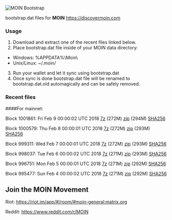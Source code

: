 ![MOIN Bootstrap](https://i.imgur.com/KjM1jMp.jpg)

bootstrap.dat files for **MOIN** https://discovermoin.com

### Usage

1. Download and extract one of the recent files linked below.
2. Place bootstrap.dat file inside of your MOIN data directory:
 - Windows: %APPDATA%\Moin\
 - Unix/Linux: ~/.moin/
3. Run your wallet and let it sync using bootstrap.dat
4. Once sync is done bootstrap.dat file will be renamed to bootstrap.dat.old automagically and can be safely removed.


### Recent files

####For mainnet:

Block 1001861: Fri Feb  9 00:00:02 UTC 2018 [7z](https://transfer.sh/T0Ssz/bootstrap.dat.20180209.7z) (272M) [zip](https://transfer.sh/PqA2c/bootstrap.dat.20180209.zip) (294M) [SHA256](https://transfer.sh/LAPcI/sha256.txt)

Block 1000579: Thu Feb  8 00:00:01 UTC 2018 [7z](https://transfer.sh/yD3u3/bootstrap.dat.20180208.7z) (272M) [zip](https://transfer.sh/mXts6/bootstrap.dat.20180208.zip) (293M) [SHA256](https://transfer.sh/15gUuT/sha256.txt)

Block 999311: Wed Feb  7 00:00:01 UTC 2018 [7z](https://transfer.sh/DrUV9/bootstrap.dat.20180207.7z) (272M) [zip](https://transfer.sh/LA8A3/bootstrap.dat.20180207.zip) (293M) [SHA256](https://transfer.sh/gBZ9c/sha256.txt)

Block 998037: Tue Feb  6 00:00:02 UTC 2018 [7z](https://transfer.sh/Lx0Iw/bootstrap.dat.20180206.7z) (271M) [zip](https://transfer.sh/xOLIO/bootstrap.dat.20180206.zip) (293M) [SHA256](https://transfer.sh/14hbtQ/sha256.txt)

Block 996751: Mon Feb  5 00:00:01 UTC 2018 [7z](https://transfer.sh/2EZty/bootstrap.dat.20180205.7z) (271M) [zip](https://transfer.sh/13VtrM/bootstrap.dat.20180205.zip) (292M) [SHA256](https://transfer.sh/133uR2/sha256.txt)

Block 995477: Sun Feb  4 00:00:02 UTC 2018 [7z](https://transfer.sh/NuJoH/bootstrap.dat.20180204.7z) (271M) [zip](https://transfer.sh/c53VH/bootstrap.dat.20180204.zip) (292M) [SHA256](https://transfer.sh/7nRe3/sha256.txt)

## Join the MOIN Movement

Riot: https://riot.im/app/#/room/#moin-general:matrix.org

Reddit: https://www.reddit.com/r/MOIN

